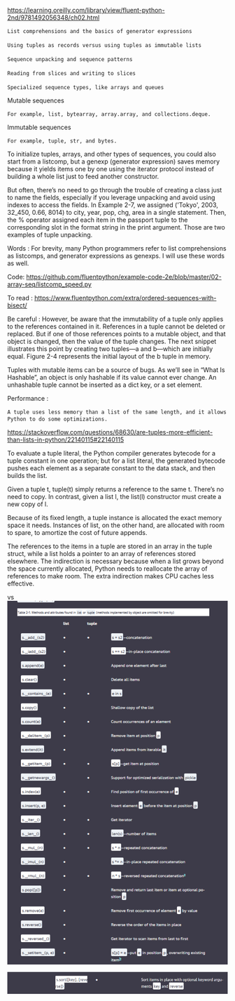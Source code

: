 https://learning.oreilly.com/library/view/fluent-python-2nd/9781492056348/ch02.html 




    List comprehensions and the basics of generator expressions

    Using tuples as records versus using tuples as immutable lists

    Sequence unpacking and sequence patterns

    Reading from slices and writing to slices

    Specialized sequence types, like arrays and queues


    
Mutable sequences

    For example, list, bytearray, array.array, and collections.deque.
Immutable sequences

    For example, tuple, str, and bytes.


To initialize tuples, arrays, and other types of sequences, you could also start from a listcomp, but a genexp (generator expression) saves memory because it yields items one by one using the iterator protocol instead of building a whole list just to feed another constructor.


But often, there’s no need to go through the trouble of creating a class just to name the fields, especially if you leverage unpacking and avoid using indexes to access the fields. In Example 2-7, we assigned ('Tokyo', 2003, 32_450, 0.66, 8014) to city, year, pop, chg, area in a single statement. Then, the % operator assigned each item in the passport tuple to the corresponding slot in the format string in the print argument. Those are two examples of tuple unpacking.

Words :
For brevity, many Python programmers refer to list comprehensions as listcomps, and generator expressions as genexps. I will use these words as well.


Code:
https://github.com/fluentpython/example-code-2e/blob/master/02-array-seq/listcomp_speed.py 

To read :
https://www.fluentpython.com/extra/ordered-sequences-with-bisect/

Be careful : However, be aware that the immutability of a tuple only applies to the references contained in it. References in a tuple cannot be deleted or replaced. But if one of those references points to a mutable object, and that object is changed, then the value of the tuple changes. The next snippet illustrates this point by creating two tuples—a and b—which are initially equal. Figure 2-4 represents the initial layout of the b tuple in memory.

Tuples with mutable items can be a source of bugs. As we’ll see in “What Is Hashable”, an object is only hashable if its value cannot ever change. An unhashable tuple cannot be inserted as a dict key, or a set element.

Performance : 

    A tuple uses less memory than a list of the same length, and it allows Python to do some optimizations.

https://stackoverflow.com/questions/68630/are-tuples-more-efficient-than-lists-in-python/22140115#22140115



To evaluate a tuple literal, the Python compiler generates bytecode for a tuple constant in one operation; but for a list literal, the generated bytecode pushes each element as a separate constant to the data stack, and then builds the list.

Given a tuple t, tuple(t) simply returns a reference to the same t. There’s no need to copy. In contrast, given a list l, the list(l) constructor must create a new copy of l.

Because of its fixed length, a tuple instance is allocated the exact memory space it needs. Instances of list, on the other hand, are allocated with room to spare, to amortize the cost of future appends.

The references to the items in a tuple are stored in an array in the tuple struct, while a list holds a pointer to an array of references stored elsewhere. The indirection is necessary because when a list grows beyond the space currently allocated, Python needs to reallocate the array of references to make room. The extra indirection makes CPU caches less effective.



vs
![alt text](image.png)

![alt text](image-1.png)